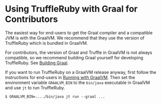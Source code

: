# Using TruffleRuby with Graal for Contributors

The easiest way for end-users to get the Graal compiler and a compatible JVM is
with the GraalVM. We recommend that they use the version of TruffleRuby which is
bundled in GraalVM.

For contributors, the version of Graal and Truffle in
GraalVM is not always compatible, so we recommend building Graal yourself for
developing TruffleRuby. See [Building Graal](building-graal.md).

If you want to run TruffleRuby on a GraalVM release anyway, first follow the
instructions for end-users in [Running with GraalVM](../user/using-graalvm.md).
Then set the environment variable `GRAALVM_BIN` to the `bin/java` executable in
GraalVM and use `jt` to run TruffleRuby.

```
$ GRAALVM_BIN=..../bin/java jt run --graal ...
```
